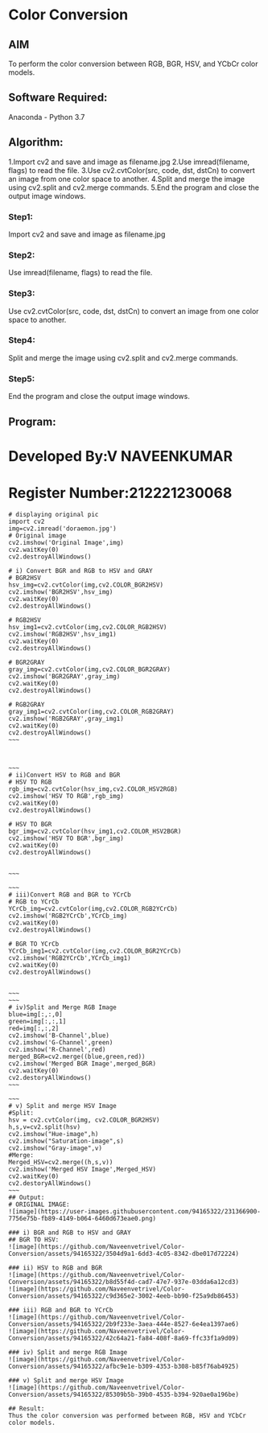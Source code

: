 # Color Conversion
## AIM
To perform the color conversion between RGB, BGR, HSV, and YCbCr color models.

## Software Required:
Anaconda - Python 3.7
## Algorithm:
1.Import cv2 and save and image as filename.jpg
2.Use imread(filename, flags) to read the file.
3.Use cv2.cvtColor(src, code, dst, dstCn) to convert an image from one color space to another.
4.Split and merge the image using cv2.split and cv2.merge commands.
5.End the program and close the output image windows.
### Step1:
Import cv2 and save and image as filename.jpg

### Step2:
Use imread(filename, flags) to read the file.

### Step3:
Use cv2.cvtColor(src, code, dst, dstCn) to convert an image from one color space to another.

### Step4:
Split and merge the image using cv2.split and cv2.merge commands.

### Step5:
End the program and close the output image windows.

## Program:
# Developed By:V NAVEENKUMAR
# Register Number:212221230068
~~~
# displaying original pic
import cv2
img=cv2.imread('doraemon.jpg')
# Original image
cv2.imshow('Original Image',img)
cv2.waitKey(0)
cv2.destroyAllWindows()
~~~
~~~~
# i) Convert BGR and RGB to HSV and GRAY
# BGR2HSV
hsv_img=cv2.cvtColor(img,cv2.COLOR_BGR2HSV)
cv2.imshow('BGR2HSV',hsv_img)
cv2.waitKey(0)
cv2.destroyAllWindows()

# RGB2HSV
hsv_img1=cv2.cvtColor(img,cv2.COLOR_RGB2HSV)
cv2.imshow('RGB2HSV',hsv_img1)
cv2.waitKey(0)
cv2.destroyAllWindows()

# BGR2GRAY
gray_img=cv2.cvtColor(img,cv2.COLOR_BGR2GRAY)
cv2.imshow('BGR2GRAY',gray_img)
cv2.waitKey(0)
cv2.destroyAllWindows()

# RGB2GRAY
gray_img1=cv2.cvtColor(img,cv2.COLOR_RGB2GRAY)
cv2.imshow('RGB2GRAY',gray_img1)
cv2.waitKey(0)
cv2.destroyAllWindows()
~~~



~~~
# ii)Convert HSV to RGB and BGR
# HSV TO RGB
rgb_img=cv2.cvtColor(hsv_img,cv2.COLOR_HSV2RGB)
cv2.imshow('HSV TO RGB',rgb_img)
cv2.waitKey(0)
cv2.destroyAllWindows()

# HSV TO BGR
bgr_img=cv2.cvtColor(hsv_img1,cv2.COLOR_HSV2BGR)
cv2.imshow('HSV TO BGR',bgr_img)
cv2.waitKey(0)
cv2.destroyAllWindows()


~~~

~~~
# iii)Convert RGB and BGR to YCrCb
# RGB to YCrCb
YCrCb_img=cv2.cvtColor(img,cv2.COLOR_RGB2YCrCb)
cv2.imshow('RGB2YCrCb',YCrCb_img)
cv2.waitKey(0)
cv2.destroyAllWindows()

# BGR TO YCrCb
YCrCb_img1=cv2.cvtColor(img,cv2.COLOR_BGR2YCrCb)
cv2.imshow('RGB2YCrCb',YCrCb_img1)
cv2.waitKey(0)
cv2.destroyAllWindows()


~~~
~~~
# iv)Split and Merge RGB Image
blue=img[:,:,0]
green=img[:,:,1]
red=img[:,:,2]
cv2.imshow('B-Channel',blue)
cv2.imshow('G-Channel',green)
cv2.imshow('R-Channel',red)
merged_BGR=cv2.merge((blue,green,red))
cv2.imshow('Merged BGR Image',merged_BGR)
cv2.waitKey(0)
cv2.destoryAllWindows()
~~~

~~~
# v) Split and merge HSV Image
#Split:
hsv = cv2.cvtColor(img, cv2.COLOR_BGR2HSV)
h,s,v=cv2.split(hsv)
cv2.imshow("Hue-image",h)
cv2.imshow("Saturation-image",s)
cv2.imshow("Gray-image",v)
#Merge:
Merged_HSV=cv2.merge((h,s,v))
cv2.imshow('Merged HSV Image',Merged_HSV)
cv2.waitKey(0)
cv2.destoryAllWindows()
~~~
## Output:
# ORIGINAL IMAGE:
![image](https://user-images.githubusercontent.com/94165322/231366900-7756e75b-fb89-4149-b064-6460d673eae0.png)

### i) BGR and RGB to HSV and GRAY
## BGR TO HSV:
![image](https://github.com/Naveenvetrivel/Color-Conversion/assets/94165322/3504d9a1-6dd3-4c05-8342-dbe017d72224)

### ii) HSV to RGB and BGR
![image](https://github.com/Naveenvetrivel/Color-Conversion/assets/94165322/b8d55f4d-cad7-47e7-937e-03dda6a12cd3)
![image](https://github.com/Naveenvetrivel/Color-Conversion/assets/94165322/c9d365e2-3002-4eeb-bb90-f25a9db86453)

### iii) RGB and BGR to YCrCb
![image](https://github.com/Naveenvetrivel/Color-Conversion/assets/94165322/2b9f233e-3aea-444e-8527-6e4ea1397ae6)
![image](https://github.com/Naveenvetrivel/Color-Conversion/assets/94165322/42c64a21-fa84-408f-8a69-ffc33f1a9d09)

### iv) Split and merge RGB Image
![image](https://github.com/Naveenvetrivel/Color-Conversion/assets/94165322/afbc9e1e-b309-4353-b308-b85f76ab4925)

### v) Split and merge HSV Image
![image](https://github.com/Naveenvetrivel/Color-Conversion/assets/94165322/85309b5b-39b0-4535-b394-920ae0a196be)

## Result:
Thus the color conversion was performed between RGB, HSV and YCbCr color models.
